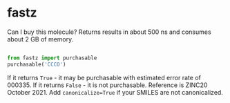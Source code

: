 # fastz

Can I buy this molecule? Returns results in about 500 ns and consumes about 2 GB of memory.

```py

from fastz import purchasable
purchasable('CCCO')

```

If it returns `True` - it may be purchasable with estimated error rate of 000335. If it returns `False` - it is not purchasable. Reference is ZINC20 October 2021. Add `canonicalize=True` if your SMILES are not canonicalized.